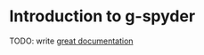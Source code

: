 # Introduction to g-spyder

TODO: write [great documentation](http://jacobian.org/writing/great-documentation/what-to-write/)
